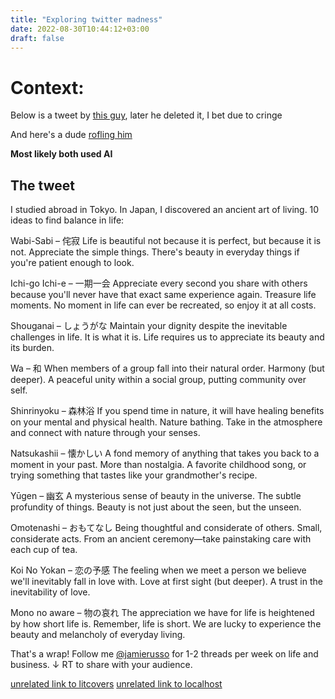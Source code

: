```yaml
---
title: "Exploring twitter madness"
date: 2022-08-30T10:44:12+03:00
draft: false
---
```


# Context:

Below is a tweet by [this guy](https://twitter.com/jamierusso), later he deleted it, I bet due to cringe

And here's a dude [rofling him](https://twitter.com/Noahpinion/status/1563068360773881856?s=20&t=fa4zGGPHjzJ0lgmsMAMNlA)

__Most likely both used AI__

## The tweet

I studied abroad in Tokyo. In Japan, I discovered an ancient art of living. 10 ideas to find balance in life:

Wabi-Sabi – 侘寂 Life is beautiful not because it is perfect, but because it is not. Appreciate the simple things. There's beauty in everyday things if you're patient enough to look.

Ichi-go Ichi-e – 一期一会 Appreciate every second you share with others because you'll never have that exact same experience again. Treasure life moments. No moment in life can ever be recreated, so enjoy it at all costs.

Shouganai – しょうがな Maintain your dignity despite the inevitable challenges in life. It is what it is. Life requires us to appreciate its beauty and its burden.

Wa – 和 When members of a group fall into their natural order. Harmony (but deeper). A peaceful unity within a social group, putting community over self.

Shinrinyoku – 森林浴 If you spend time in nature, it will have healing benefits on your mental and physical health. Nature bathing. Take in the atmosphere and connect with nature through your senses.

Natsukashii – 懐かしい A fond memory of anything that takes you back to a moment in your past. More than nostalgia. A favorite childhood song, or trying something that tastes like your grandmother's recipe.

Yūgen – 幽玄 A mysterious sense of beauty in the universe. The subtle profundity of things. Beauty is not just about the seen, but the unseen.

Omotenashi – おもてなし Being thoughtful and considerate of others. Small, considerate acts. From an ancient ceremony—take painstaking care with each cup of tea.

Koi No Yokan – 恋の予感 The feeling when we meet a person we believe we'll inevitably fall in love with. Love at first sight (but deeper). A trust in the inevitability of love.

Mono no aware – 物の哀れ The appreciation we have for life is heightened by how short life is. Remember, life is short. We are lucky to experience the beauty and melancholy of everyday living.

That's a wrap! Follow me [@jamierusso](https://twitter.com/jamierusso) for 1-2 threads per week on life and business. ↓ RT to share with your audience.

[unrelated link to litcovers](https://litcovers.com/en/users/register)
[unrelated link to localhost](http://localhost:4000/en/users/register)
